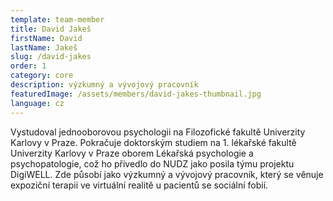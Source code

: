 ```yaml
---
template: team-member
title: David Jakeš
firstName: David
lastName: Jakeš
slug: /david-jakes
order: 1
category: core
description: výzkumný a vývojový pracovník
featuredImage: /assets/members/david-jakes-thumbnail.jpg
language: cz
---
```


Vystudoval jednooborovou psychologii na Filozofické fakultě Univerzity Karlovy v Praze. Pokračuje doktorským studiem na 1. lékařské fakultě Univerzity Karlovy v Praze oborem Lékařská psychologie a psychopatologie, což ho přivedlo do NUDZ jako posila týmu projektu DigiWELL. Zde působí jako výzkumný a vývojový pracovník, který se věnuje expoziční terapii ve virtuální realitě u pacientů se sociální fobií.

